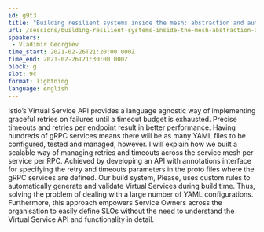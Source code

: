 ```yaml
---
id: g9t3
title: "Building resilient systems inside the mesh: abstraction and automation of Virtual Service generation"
url: /sessions/building-resilient-systems-inside-the-mesh-abstraction-and-automation-of-virtual-service-generation
speakers:
 - Vladimir Georgiev
time_start: 2021-02-26T21:20:00.000Z
time_end: 2021-02-26T21:30:00.000Z
block: g
slot: 9c
format: lightning
language: english
---
```


Istio’s Virtual Service API provides a language agnostic way of implementing graceful retries on failures until a timeout budget is exhausted. Precise timeouts and retries per endpoint result in better performance. Having hundreds of gRPC services means there will be as many YAML files to be configured, tested and managed, however.
I will explain how we built a scalable way of managing retries and timeouts across the service mesh per service per RPC. Achieved by developing an API with annotations interface for specifying the retry and timeouts parameters in the proto files where the gRPC services are defined. Our build system, Please, uses custom rules to automatically generate and validate Virtual Services during build time. Thus, solving the problem of dealing with a large number of YAML configurations. Furthermore, this approach empowers Service Owners across the organisation to easily define SLOs without the need to understand the Virtual Service API and functionality in detail.